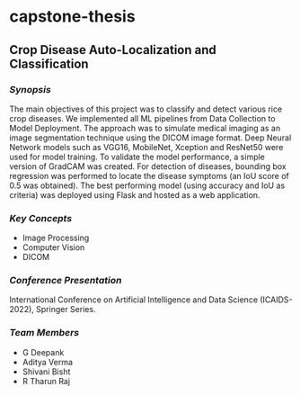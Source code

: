 # capstone-thesis

## Crop Disease Auto-Localization and Classification

### *Synopsis*

The main objectives of this project was to classify and detect various rice crop diseases. We implemented all ML pipelines from Data Collection to Model Deployment. The approach was to simulate medical imaging as an image segmentation technique using the DICOM image format. Deep Neural Network models such as VGG16, MobileNet, Xception and ResNet50 were used for model training. To validate the model performance, a simple version of GradCAM was created. For detection of diseases, bounding box regression was performed to locate the disease symptoms (an IoU score of 0.5 was obtained). The best performing model (using accuracy and IoU as criteria) was deployed using Flask and hosted as a web application.

### *Key Concepts*

- Image Processing
- Computer Vision
- DICOM

### *Conference Presentation*

International Conference on Artificial Intelligence and Data Science (ICAIDS-2022), Springer Series.

### *Team Members*

- G Deepank
- Aditya Verma
- Shivani Bisht
- R Tharun Raj
